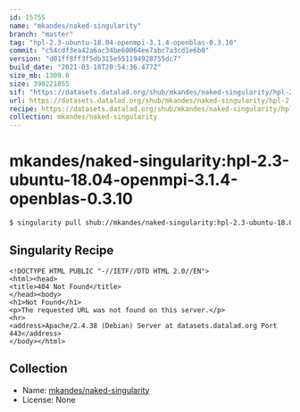 ```yaml
---
id: 15755
name: "mkandes/naked-singularity"
branch: "master"
tag: "hpl-2.3-ubuntu-18.04-openmpi-3.1.4-openblas-0.3.10"
commit: "c54cdf3ea42a6ac34be60064ee7abc7a3cd1e6b0"
version: "d01ff8ff3f5db315e551194928755dc7"
build_date: "2021-03-18T20:54:36.477Z"
size_mb: 1309.0
size: 390221855
sif: "https://datasets.datalad.org/shub/mkandes/naked-singularity/hpl-2.3-ubuntu-18.04-openmpi-3.1.4-openblas-0.3.10/2021-03-18-c54cdf3e-d01ff8ff/d01ff8ff3f5db315e551194928755dc7.sif"
url: https://datasets.datalad.org/shub/mkandes/naked-singularity/hpl-2.3-ubuntu-18.04-openmpi-3.1.4-openblas-0.3.10/2021-03-18-c54cdf3e-d01ff8ff/
recipe: https://datasets.datalad.org/shub/mkandes/naked-singularity/hpl-2.3-ubuntu-18.04-openmpi-3.1.4-openblas-0.3.10/2021-03-18-c54cdf3e-d01ff8ff/Singularity
collection: mkandes/naked-singularity
---
```


# mkandes/naked-singularity:hpl-2.3-ubuntu-18.04-openmpi-3.1.4-openblas-0.3.10

```bash
$ singularity pull shub://mkandes/naked-singularity:hpl-2.3-ubuntu-18.04-openmpi-3.1.4-openblas-0.3.10
```

## Singularity Recipe

```singularity
<!DOCTYPE HTML PUBLIC "-//IETF//DTD HTML 2.0//EN">
<html><head>
<title>404 Not Found</title>
</head><body>
<h1>Not Found</h1>
<p>The requested URL was not found on this server.</p>
<hr>
<address>Apache/2.4.38 (Debian) Server at datasets.datalad.org Port 443</address>
</body></html>
```

## Collection

 - Name: [mkandes/naked-singularity](https://github.com/mkandes/naked-singularity)
 - License: None

